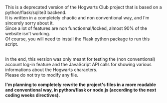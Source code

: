 This is a deprecated version of the Hogwarts Club project that is based on a python/flask/sqlite3 backend.<br>
It is written in a completely chaotic and non conventional way, and I'm sincerely sorry about it.<br>
Since a lot of features are non functionnal/locked, almost 90% of the website isn't working.<br>
Of course, you will need to install the Flask python package to run this script.<br><br>

In the end, this version was only meant for testing the (non conventional) account log-in feature and the JavaScript API calls for showing various informations about the Hogwarts characters.<br>
Please do not try to modify any file.<br><b>

I'm planning to completely rewrite the project's files in a more readable and conventional way, in python/flask or node.js (according to the next coding weeks directives).

